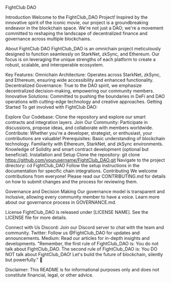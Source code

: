 FightClub DAO 

Introduction
Welcome to the FightClub_DAO Project! Inspired by the innovative spirit of the iconic movie, our project is a groundbreaking endeavor in the blockchain space. We're not just a DAO; we're a movement committed to reshaping the landscape of decentralized finance and governance across multiple blockchains.

About FightClub DAO
FightClub_DAO is an omnichain project meticulously designed to function seamlessly on StarkNet, zkSync, and Ethereum. Our focus is on leveraging the unique strengths of each platform to create a robust, scalable, and interoperable ecosystem.

Key Features:
Omnichain Architecture: Operates across StarkNet, zkSync, and Ethereum, ensuring wide accessibility and enhanced functionality.
Decentralized Governance: True to the DAO spirit, we emphasize decentralized decision-making, empowering our community members.
Innovative Solutions: Committed to pushing the boundaries in DeFi and DAO operations with cutting-edge technology and creative approaches.
Getting Started
To get involved with FightClub DAO:

Explore Our Codebase: Clone the repository and explore our smart contracts and integration layers.
Join Our Community: Participate in discussions, propose ideas, and collaborate with members worldwide.
Contribute: Whether you're a developer, strategist, or enthusiast, your contributions are valuable!
Prerequisites:
Basic understanding of blockchain technology.
Familiarity with Ethereum, StarkNet, and zkSync environments.
Knowledge of Solidity and smart contract development (optional but beneficial).
Installation and Setup
Clone the repository: git clone https://github.com/yourusername/FightClub_DAO.git
Navigate to the project directory: cd FightClub_DAO
Follow the setup instructions in the documentation for specific chain integrations.
Contributing
We welcome contributions from everyone! Please read our CONTRIBUTING.md for details on how to submit changes and the process for reviewing them.

Governance and Decision Making
Our governance model is transparent and inclusive, allowing every community member to have a voice. Learn more about our governance process in GOVERNANCE.md.

License
FightClub_DAO is released under [LICENSE NAME]. See the LICENSE file for more details.

Connect with Us
Discord: Join our Discord server to chat with the team and community.
Twitter: Follow us @FightClub_DAO for updates and announcements.
Medium: Read our articles for in-depth insights and developments.
"Remember, the first rule of FightClub_DAO is: You do not talk about FightClub_DAO. The second rule of FightClub_DAO is: You DO NOT talk about FightClub_DAO! Let's build the future of blockchain, silently but powerfully." 🚀

Disclaimer: This README is for informational purposes only and does not constitute financial, legal, or other advice.
